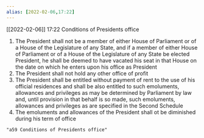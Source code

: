 ```yaml
---
alias: [2022-02-06,17:22]
---
```



[[2022-02-06]] 17:22
Conditions of Presidents office
1) The President shall not be a member of either House of Parliament or of a House of the Legislature of any State, and if a member of either House of Parliament or of a House of the Legislature of any State be elected President, he shall be deemed to have vacated his seat in that House on the date on which he enters upon his office as President
2) The President shall not hold any other office of profit
3) The President shall be entitled without payment of rent to the use of his official residences and shall be also entitled to such emoluments, allowances and privileges as may be determined by Parliament by law and, until provision in that behalf is so made, such emoluments, allowances and privileges as are specified in the Second Schedule
4) The emoluments and allowances of the President shall ot be diminished during his term of office
```query 2022-04-01 11:47
"a59 Conditions of Presidents office"
```